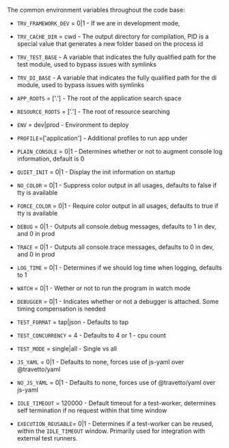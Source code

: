 

The common environment variables throughout the code base:

* `TRV_FRAMEWORK_DEV` = 0|1 - If we are in development mode, 
* `TRV_CACHE_DIR` = cwd     - The output directory for compilation, PID is a special value that generates a new folder based on the process id
* `TRV_TEST_BASE`           - A variable that indicates the fully qualified path for the test module, used to bypass issues with symlinks
* `TRV_DI_BASE`             - A variable that indicates the fully qualified path for the di module, used to bypass issues with symlinks

* `APP_ROOTS` = ['.']       - The root of the application search space
* `RESOURCE_ROOTS` = ['.']  - The root of resource searching
* `ENV` = dev|prod          - Environment to deploy
* `PROFILE`=['application'] - Additional profiles to run app under

* `PLAIN_CONSOLE` = 0|1     - Determines whether or not to augment console log information, default is 0
* `QUIET_INIT` = 0|1        - Display the init information on startup
* `NO_COLOR` = 0|1          - Suppress color output in all usages, defaults to false if tty is available
* `FORCE_COLOR` = 0|1       - Require color output in all usages, defaults to true if tty is available
* `DEBUG` = 0|1             - Outputs all console.debug messages, defaults to 1 in dev, and 0 in prod
* `TRACE` = 0|1             - Outputs all console.trace messages, defaults to 0 in dev, and 0 in prod
* `LOG_TIME` = 0|1          - Determines if we should log time when logging, defaults to 1

* `WATCH` = 0|1             - Wether or not to run the program in watch mode
* `DEBUGGER` = 0|1          - Indicates whether or not a debugger is attached.  Some timing compensation is needed

* `TEST_FORMAT` = tap|json  - Defaults to tap
* `TEST_CONCURRENCY` = 4    - Defaults to 4 or 1 - cpu count
* `TEST_MODE` = single|all  - Single vs all

* `JS_YAML` = 0|1           - Defaults to none, forces use of js-yaml over @travetto/yaml
* `NO_JS_YAML` = 0|1        - Defaults to none, forces use of @travetto/yaml over js-yaml

* `IDLE_TIMEOUT` = 120000   - Default timeout for a test-worker, determines self termination if no request within that time window
* `EXECUTION_REUSABLE`= 0|1 - Determines if a test-worker can be reused, within the `IDLE_TIMEOUT` window.  Primarily used for integration with external test runners.